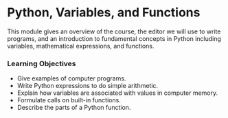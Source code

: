 # Python, Variables, and Functions

This module gives an overview of the course, the editor we will use to write programs, and an introduction to fundamental concepts in Python including variables, mathematical expressions, and functions.

### Learning Objectives

*   Give examples of computer programs.
*   Write Python expressions to do simple arithmetic.
*   Explain how variables are associated with values in computer memory.
*   Formulate calls on built-in functions.
*   Describe the parts of a Python function.
